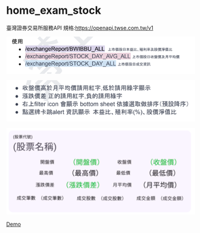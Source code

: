 # home_exam_stock


臺灣證券交易所服務API
規格:https://openapi.twse.com.tw/v1

![img.png](img.png)

![img_1.png](img_1.png)

![img_2.png](img_2.png)

[Demo](https://www.youtube.com/watch?v=AUGRxo8uDnE)

